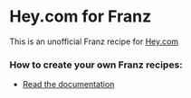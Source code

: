 # Hey.com for Franz
This is an unofficial Franz recipe for [Hey.com](https://hey.com)

### How to create your own Franz recipes:
* [Read the documentation](https://github.com/meetfranz/plugins)
